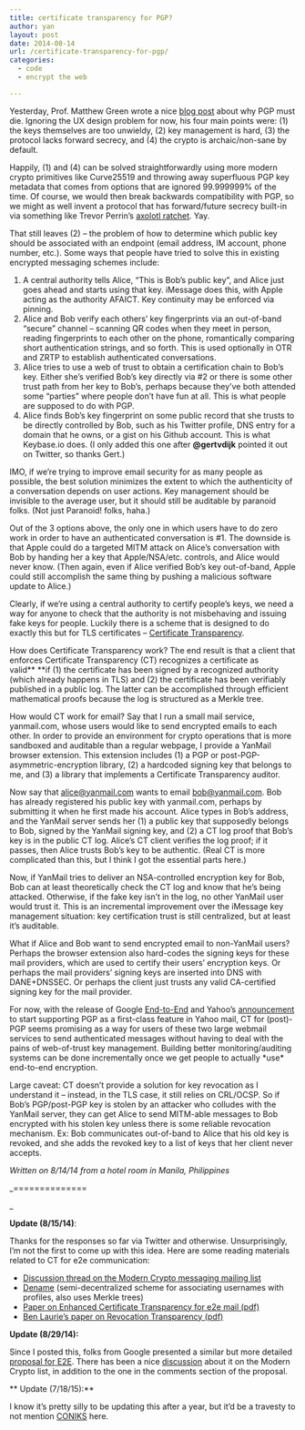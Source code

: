 ```yaml
---
title: certificate transparency for PGP?
author: yan
layout: post
date: 2014-08-14
url: /certificate-transparency-for-pgp/
categories:
  - code
  - encrypt the web

---
```

Yesterday, Prof. Matthew Green wrote a nice [blog post][1] about why PGP must die. Ignoring the UX design problem for now, his four main points were: (1) the keys themselves are too unwieldy, (2) key management is hard, (3) the protocol lacks forward secrecy, and (4) the crypto is archaic/non-sane by default.

Happily, (1) and (4) can be solved straightforwardly using more modern crypto primitives like Curve25519 and throwing away superfluous PGP key metadata that comes from options that are ignored 99.999999% of the time. Of course, we would then break backwards compatibility with PGP, so we might as well invent a protocol that has forward/future secrecy built-in via something like Trevor Perrin&#8217;s [axolotl ratchet][2]. Yay.

That still leaves (2) &#8211; the problem of how to determine which public key should be associated with an endpoint (email address, IM account, phone number, etc.). Some ways that people have tried to solve this in existing encrypted messaging schemes include:

  1. A central authority tells Alice, &#8220;This is Bob&#8217;s public key&#8221;, and Alice just goes ahead and starts using that key. iMessage does this, with Apple acting as the authority AFAICT. Key continuity may be enforced via pinning.
  2. Alice and Bob verify each others&#8217; key fingerprints via an out-of-band &#8220;secure&#8221; channel &#8211; scanning QR codes when they meet in person, reading fingerprints to each other on the phone, romantically comparing short authentication strings, and so forth. This is used optionally in OTR and ZRTP to establish authenticated conversations.
  3. Alice tries to use a web of trust to obtain a certification chain to Bob&#8217;s key. Either she&#8217;s verified Bob&#8217;s key directly via #2 or there is some other trust path from her key to Bob&#8217;s, perhaps because they&#8217;ve both attended some &#8220;parties&#8221; where people don&#8217;t have fun at all. This is what people are supposed to do with PGP.
  4. Alice finds Bob&#8217;s key fingerprint on some public record that she trusts to be directly controlled by Bob, such as his Twitter profile, DNS entry for a domain that he owns, or a gist on his Github account. This is what Keybase.io does. (I only added this one after **@gertvdijk** pointed it out on Twitter, so thanks Gert.)

IMO, if we&#8217;re trying to improve email security for as many people as possible, the best solution minimizes the extent to which the authenticity of a conversation depends on user actions. Key management should be invisible to the average user, but it should still be auditable by paranoid folks. (Not just Paranoid! folks, haha.)

Out of the 3 options above, the only one in which users have to do zero work in order to have an authenticated conversation is #1. The downside is that Apple could do a targeted MITM attack on Alice&#8217;s conversation with Bob by handing her a key that Apple/NSA/etc. controls, and Alice would never know. (Then again, even if Alice verified Bob&#8217;s key out-of-band, Apple could still accomplish the same thing by pushing a malicious software update to Alice.)

Clearly, if we&#8217;re using a central authority to certify people&#8217;s keys, we need a way for anyone to check that the authority is not misbehaving and issuing fake keys for people. Luckily there is a scheme that is designed to do exactly this but for TLS certificates &#8211; [Certificate Transparency][3].

How does Certificate Transparency work? The end result is that a client that enforces Certificate Transparency (CT) recognizes a certificate as valid** **if (1) the certificate has been signed by a recognized authority (which already happens in TLS) and (2) the certificate has been verifiably published in a public log. The latter can be accomplished through efficient mathematical proofs because the log is structured as a Merkle tree.

How would CT work for email? Say that I run a small mail service, yanmail.com, whose users would like to send encrypted emails to each other. In order to provide an environment for crypto operations that is more sandboxed and auditable than a regular webpage, I provide a YanMail browser extension. This extension includes (1) a PGP or post-PGP-asymmetric-encryption library, (2) a hardcoded signing key that belongs to me, and (3) a library that implements a Certificate Transparency auditor.

Now say that alice@yanmail.com wants to email bob@yanmail.com. Bob has already registered his public key with yanmail.com, perhaps by submitting it when he first made his account. Alice types in Bob&#8217;s address, and the YanMail server sends her (1) a public key that supposedly belongs to Bob, signed by the YanMail signing key, and (2) a CT log proof that Bob&#8217;s key is in the public CT log. Alice&#8217;s CT client verifies the log proof; if it passes, then Alice trusts Bob&#8217;s key to be authentic. (Real CT is more complicated than this, but I think I got the essential parts here.)

Now, if YanMail tries to deliver an NSA-controlled encryption key for Bob, Bob can at least theoretically check the CT log and know that he&#8217;s being attacked. Otherwise, if the fake key isn&#8217;t in the log, no other YanMail user would trust it. This is an incremental improvement over the iMessage key management situation: key certification trust is still centralized, but at least it&#8217;s auditable.

What if Alice and Bob want to send encrypted email to non-YanMail users? Perhaps the browser extension also hard-codes the signing keys for these mail providers, which are used to certify their users&#8217; encryption keys. Or perhaps the mail providers&#8217; signing keys are inserted into DNS with DANE+DNSSEC. Or perhaps the client just trusts any valid CA-certified signing key for the mail provider.

For now, with the release of Google [End-to-End][4] and Yahoo&#8217;s [announcement][5] to start supporting PGP as a first-class feature in Yahoo mail, CT for (post)-PGP seems promising as a way for users of these two large webmail services to send authenticated messages without having to deal with the pains of web-of-trust key management. Building better monitoring/auditing systems can be done incrementally once we get people to actually \*use\* end-to-end encryption.

Large caveat: CT doesn&#8217;t provide a solution for key revocation as I understand it &#8211; instead, in the TLS case, it still relies on CRL/OCSP. So if Bob&#8217;s PGP/post-PGP key is stolen by an attacker who colludes with the YanMail server, they can get Alice to send MITM-able messages to Bob encrypted with his stolen key unless there is some reliable revocation mechanism. Ex: Bob communicates out-of-band to Alice that his old key is revoked, and she adds the revoked key to a list of keys that her client never accepts.

_Written on 8/14/14 from a hotel room in Manila, Philippines_

_==============
  
_ 

**Update (8/15/14)**:

Thanks for the responses so far via Twitter and otherwise. Unsurprisingly, I&#8217;m not the first to come up with this idea. Here are some reading materials related to CT for e2e communication:

  * [Discussion thread on the Modern Crypto messaging mailing list][6]
  * [Dename][7] (semi-decentralized scheme for associating usernames with profiles, also uses Merkle trees)
  * [Paper on Enhanced Certificate Transparency for e2e mail (pdf)][8]
  * [Ben Laurie&#8217;s paper on Revocation Transparency (pdf)][9]

**Update (8/29/14):**

Since I posted this, folks from Google presented a similar but more detailed [proposal for E2E][10]. There has been a nice [discussion][11] about it on the Modern Crypto list, in addition to the one in the comments section of the proposal.

** Update (7/18/15):**

I know it&#8217;s pretty silly to be updating this after a year, but it&#8217;d be a travesty to not mention [CONIKS][12] here.

 [1]: http://blog.cryptographyengineering.com/2014/08/whats-matter-with-pgp.html
 [2]: https://github.com/trevp/axolotl/wiki
 [3]: http://www.certificate-transparency.org/
 [4]: https://code.google.com/p/end-to-end/
 [5]: http://arstechnica.com/security/2014/08/yahoo-to-begin-offering-pgp-encryption-support-in-yahoo-mail-service/
 [6]: https://moderncrypto.org/mail-archive/messaging/2014/000226.html
 [7]: https://github.com/andres-erbsen/dename
 [8]: https://eprint.iacr.org/2013/595.pdf
 [9]: http://sump2.links.org/files/RevocationTransparency.pdf
 [10]: https://code.google.com/p/end-to-end/wiki/KeyDistribution
 [11]: https://moderncrypto.org/mail-archive/messaging/2014/000708.html
 [12]: http://coniks.org